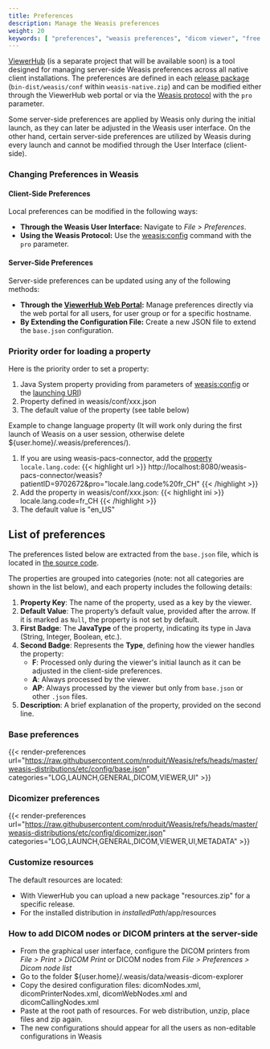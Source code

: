 ```yaml
---
title: Preferences
description: Manage the Weasis preferences
weight: 20
keywords: [ "preferences", "weasis preferences", "dicom viewer", "free dicom viewer", "open source dicom viewer", "weasis dicom viewer",  "multi-platform dicom viewer", "dicom", "pacs", "pacs viewer" ]
---
```


[ViewerHub]() (is a separate project that will be available soon) is a tool designed for managing server-side Weasis preferences across all native client installations. The preferences are defined in each [release package](https://github.com/nroduit/Weasis/releases) (`bin-dist/weasis/conf` within `weasis-native.zip`) and can be modified either through the ViewerHub web portal or via the [Weasis protocol](../../../getting-started/weasis-protocol/#modify-the-launch-parameters) with the `pro` parameter.

Some server-side preferences are applied by Weasis only during the initial launch, as they can later be adjusted in the Weasis user interface. On the other hand, certain server-side preferences are utilized by Weasis during every launch and cannot be modified through the User Interface (client-side).

### Changing Preferences in Weasis
#### Client-Side Preferences
Local preferences can be modified in the following ways:
- **Through the Weasis User Interface:** Navigate to _File > Preferences_.
- **Using the Weasis Protocol:** Use the [weasis:config](../../../getting-started/weasis-protocol/#modify-the-launch-parameters) command with the `pro` parameter.

#### Server-Side Preferences
Server-side preferences can be updated using any of the following methods:
- **Through the [ViewerHub Web Portal]():** Manage preferences directly via the web portal for all users, for user group or for a specific hostname.
- **By Extending the Configuration File:** Create a new JSON file to extend the `base.json` configuration.

### Priority order for loading a property

Here is the priority order to set a property:
1. Java System property providing from parameters of [weasis:config](../../../getting-started/weasis-protocol/#modify-the-launch-parameters) or the [launching URI](https://github.com/nroduit/weasis-pacs-connector#launch-weasis-with-other-parameters))
2. Property defined in weasis/conf/xxx.json
3. The default value of the property (see table below)

Example to change language property (It will work only during the first launch of Weasis on a user session, otherwise delete ${user.home}/.weasis/preferences/).

1. If you are using weasis-pacs-connector, add the [property](https://github.com/nroduit/weasis-pacs-connector#launch-weasis-with-other-parameters) `locale.lang.code`:
{{< highlight url >}}
http://localhost:8080/weasis-pacs-connector/weasis?patientID=9702672&pro="locale.lang.code%20fr_CH"
{{< /highlight >}}
2. Add the property in weasis/conf/xxx.json:
{{< highlight ini >}}
locale.lang.code=fr_CH
{{< /highlight >}}
3. The default value is "en\_US"

## List of preferences
The preferences listed below are extracted from the `base.json` file, which is located in [the source code](https://github.com/nroduit/Weasis/tree/master/weasis-distributions/etc/config).

The properties are grouped into categories (note: not all categories are shown in the list below), and each property includes the following details:
1. **Property Key**: The name of the property, used as a key by the viewer.
2. **Default Value**: The property’s default value, provided after the arrow. If it is marked as `Null`, the property is not set by default.
3. **First Badge**: The **JavaType** of the property, indicating its type in Java (String, Integer, Boolean, etc.).
4. **Second Badge**: Represents the **Type**, defining how the viewer handles the property:
   - **F**: Processed only during the viewer's initial launch as it can be adjusted in the client-side preferences.
   - **A**: Always processed by the viewer.
   - **AP**: Always processed by the viewer but only from `base.json` or other `.json` files.
5. **Description**: A brief explanation of the property, provided on the second line.

### Base preferences

{{< render-preferences url="https://raw.githubusercontent.com/nroduit/Weasis/refs/heads/master/weasis-distributions/etc/config/base.json" categories="LOG,LAUNCH,GENERAL,DICOM,VIEWER,UI" >}}

### Dicomizer preferences

{{< render-preferences url="https://raw.githubusercontent.com/nroduit/Weasis/refs/heads/master/weasis-distributions/etc/config/dicomizer.json" categories="LOG,LAUNCH,GENERAL,DICOM,VIEWER,UI,METADATA" >}}


### Customize resources

The default resources are located:
- With ViewerHub you can upload a new package "resources.zip" for a specific release. 
- For the installed distribution in *installedPath*/app/resources

### How to add DICOM nodes or DICOM printers at the server-side

- From the graphical user interface, configure the DICOM printers from _File > Print > DICOM Print_ or DICOM nodes from _File > Preferences > Dicom node list_
- Go to the folder ${user.home}/.weasis/data/weasis-dicom-explorer
- Copy the desired configuration files: dicomNodes.xml, dicomPrinterNodes.xml, dicomWebNodes.xml and dicomCallingNodes.xml
- Paste at the root path of resources. For web distribution, unzip, place files and zip again.
- The new configurations should appear for all the users as non-editable configurations in Weasis
